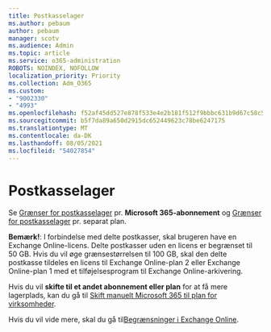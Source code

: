 ```yaml
---
title: Postkasselager
ms.author: pebaum
author: pebaum
manager: scotv
ms.audience: Admin
ms.topic: article
ms.service: o365-administration
ROBOTS: NOINDEX, NOFOLLOW
localization_priority: Priority
ms.collection: Adm_O365
ms.custom:
- "9002330"
- "4993"
ms.openlocfilehash: f52af45dd527e878f533e4e2b181f512f9bbbc631b9d67c58c5ec1ffcd19ea84
ms.sourcegitcommit: b5f7da89a650d2915dc652449623c78be6247175
ms.translationtype: MT
ms.contentlocale: da-DK
ms.lasthandoff: 08/05/2021
ms.locfileid: "54027854"
---
```

# <a name="mailbox-storage"></a>Postkasselager

Se [Grænser for postkasselager](https://docs.microsoft.com/office365/servicedescriptions/exchange-online-service-description/exchange-online-limits#mailbox-storage-limits) pr. **Microsoft 365-abonnement** og [Grænser for postkasselager](https://docs.microsoft.com/office365/servicedescriptions/exchange-online-service-description/exchange-online-limits#storage-limits-across-standalone-plans) pr. separat plan. 

**Bemærk!**: I forbindelse med delte postkasser, skal brugeren have en Exchange Online-licens. Delte postkasser uden en licens er begrænset til 50 GB. Hvis du vil øge grænsestørrelsen til 100 GB, skal den delte postkasse tildeles en licens til Exchange Online-plan 2 eller Exchange Online-plan 1 med et tilføjelsesprogram til Exchange Online-arkivering.

Hvis du vil **skifte til et andet abonnement eller plan** for at få mere lagerplads, kan du gå til [Skift manuelt Microsoft 365 til plan for virksomheder](https://docs.microsoft.com/microsoft-365/commerce/subscriptions/switch-plans-manually?view=o365-worldwide).

Hvis du vil vide mere, skal du gå til[Begrænsninger i Exchange Online](https://docs.microsoft.com/office365/servicedescriptions/exchange-online-service-description/exchange-online-limits).
